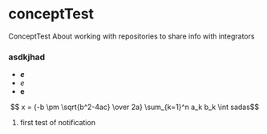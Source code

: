 # conceptTest
ConceptTest About working with repositories to share info with integrators

### asdkjhad

- ***e*** 
- *e*
- **e**


$$ x = {-b \pm \sqrt{b^2-4ac} \over 2a} \sum_{k=1}^n a_k b_k \int sadas$$

1. first test of notification